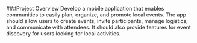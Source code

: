 ###Project Overview
Develop a mobile application that enables communities to easily plan, organize, and promote local events. The app should allow users to create events, invite participants, manage logistics, and communicate with attendees. It should also provide features for event discovery for users looking for local activities.
